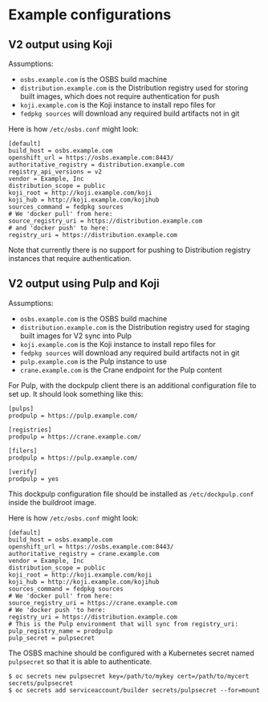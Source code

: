 # Example configurations

## V2 output using Koji

Assumptions:

 * `osbs.example.com` is the OSBS build machine
 * `distribution.example.com` is the Distribution registry used for storing built images, which does not require authentication for push
 * `koji.example.com` is the Koji instance to install repo files for
 * `fedpkg sources` will download any required build artifacts not in git

Here is how `/etc/osbs.conf` might look:

```
[default]
build_host = osbs.example.com
openshift_url = https://osbs.example.com:8443/
authoritative_registry = distribution.example.com
registry_api_versions = v2
vendor = Example, Inc
distribution_scope = public
koji_root = http://koji.example.com/koji
koji_hub = http://koji.example.com/kojihub
sources_command = fedpkg sources
# We 'docker pull' from here:
source_registry_uri = https://distribution.example.com
# and 'docker push' to here:
registry_uri = https://distribution.example.com
```

Note that currently there is no support for pushing to Distribution registry instances that require authentication.

## V2 output using Pulp and Koji

Assumptions:

 * `osbs.example.com` is the OSBS build machine
 * `distribution.example.com` is the Distribution registry used for staging built images for V2 sync into Pulp
 * `koji.example.com` is the Koji instance to install repo files for
 * `fedpkg sources` will download any required build artifacts not in git
 * `pulp.example.com` is the Pulp instance to use
 * `crane.example.com` is the Crane endpoint for the Pulp content

For Pulp, with the dockpulp client there is an additional configuration file to set up. It should look something like this:

```
[pulps]
prodpulp = https://pulp.example.com/

[registries]
prodpulp = https://crane.example.com/

[filers]
prodpulp = https://pulp.example.com/

[verify]
prodpulp = yes
```

This dockpulp configuration file should be installed as `/etc/dockpulp.conf` inside the buildroot image.

Here is how `/etc/osbs.conf` might look:

```
[default]
build_host = osbs.example.com
openshift_url = https://osbs.example.com:8443/
authoritative_registry = crane.example.com
vendor = Example, Inc
distribution_scope = public
koji_root = http://koji.example.com/koji
koji_hub = http://koji.example.com/kojihub
sources_command = fedpkg sources
# We 'docker pull' from here:
source_registry_uri = https://crane.example.com
# We 'docker push 'to here:
registry_uri = https://distribution.example.com
# This is the Pulp environment that will sync from registry_uri:
pulp_registry_name = prodpulp
pulp_secret = pulpsecret
```

The OSBS machine should be configured with a Kubernetes secret named `pulpsecret` so that it is able to authenticate.

```
$ oc secrets new pulpsecret key=/path/to/mykey cert=/path/to/mycert
secrets/pulpsecret
$ oc secrets add serviceaccount/builder secrets/pulpsecret --for=mount
```
